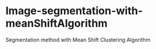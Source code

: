 # Image-segmentation-with-meanShiftAlgorithm
Segmentation method with Mean Shift Clustering Algorithm
